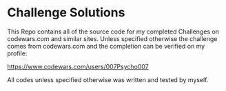 # Challenge Solutions 

This Repo contains all of the source code for my completed Challenges on codewars.com and similar sites. Unless specified otherwise the challenge comes from codewars.com and the completion can be verified on my profile: 

https://www.codewars.com/users/007Psycho007

All codes unless specified otherwise was written and tested by myself.
